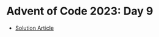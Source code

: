 # Advent of Code 2023: Day 9

- [Solution Article](https://open.substack.com/pub/simontoth/p/daily-bite-of-c-advent-of-code-day-cf0?r=1g4l8a&utm_campaign=post&utm_medium=web)